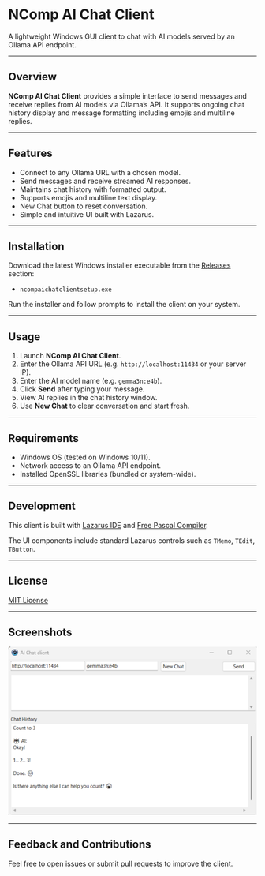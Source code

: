 # NComp AI Chat Client

A lightweight Windows GUI client to chat with AI models served by an Ollama API endpoint.

---

## Overview

**NComp AI Chat Client** provides a simple interface to send messages and receive replies from AI models via Ollama’s API. It supports ongoing chat history display and message formatting including emojis and multiline replies.

---

## Features

- Connect to any Ollama URL with a chosen model.
- Send messages and receive streamed AI responses.
- Maintains chat history with formatted output.
- Supports emojis and multiline text display.
- New Chat button to reset conversation.
- Simple and intuitive UI built with Lazarus.

---

## Installation

Download the latest Windows installer executable from the [Releases](https://github.com/NielBuys/NcompAIChatClient/releases) section:

- `ncompaichatclientsetup.exe`

Run the installer and follow prompts to install the client on your system.

---

## Usage

1. Launch **NComp AI Chat Client**.
2. Enter the Ollama API URL (e.g. `http://localhost:11434` or your server IP).
3. Enter the AI model name (e.g. `gemma3n:e4b`).
4. Click **Send** after typing your message.
5. View AI replies in the chat history window.
6. Use **New Chat** to clear conversation and start fresh.

---

## Requirements

- Windows OS (tested on Windows 10/11).
- Network access to an Ollama API endpoint.
- Installed OpenSSL libraries (bundled or system-wide).

---

## Development

This client is built with [Lazarus IDE](https://www.lazarus-ide.org/) and [Free Pascal Compiler](https://www.freepascal.org/).

The UI components include standard Lazarus controls such as `TMemo`, `TEdit`, `TButton`.

---

## License

[MIT License](LICENSE)

---

## Screenshots

![NComp AI Chat Client Screenshot](./screenshot.png)

---

## Feedback and Contributions

Feel free to open issues or submit pull requests to improve the client.
